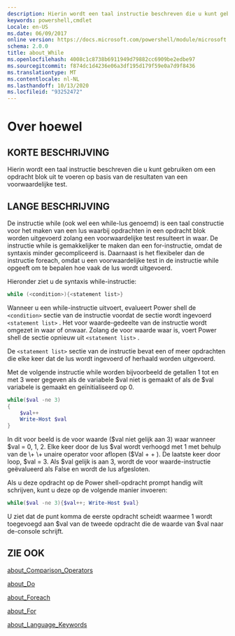 ```yaml
---
description: Hierin wordt een taal instructie beschreven die u kunt gebruiken om een opdracht blok uit te voeren op basis van de resultaten van een voorwaardelijke test.
keywords: powershell,cmdlet
Locale: en-US
ms.date: 06/09/2017
online version: https://docs.microsoft.com/powershell/module/microsoft.powershell.core/about/about_while?view=powershell-7&WT.mc_id=ps-gethelp
schema: 2.0.0
title: about_While
ms.openlocfilehash: 4008c1c8738b6911949d79882cc6909be2edbe97
ms.sourcegitcommit: f874dc1d4236e06a3df195d179f59e0a7d9f8436
ms.translationtype: MT
ms.contentlocale: nl-NL
ms.lasthandoff: 10/13/2020
ms.locfileid: "93252472"
---
```

# <a name="about-while"></a>Over hoewel

## <a name="short-description"></a>KORTE BESCHRIJVING
Hierin wordt een taal instructie beschreven die u kunt gebruiken om een opdracht blok uit te voeren op basis van de resultaten van een voorwaardelijke test.

## <a name="long-description"></a>LANGE BESCHRIJVING

De instructie while (ook wel een while-lus genoemd) is een taal constructie voor het maken van een lus waarbij opdrachten in een opdracht blok worden uitgevoerd zolang een voorwaardelijke test resulteert in waar. De instructie while is gemakkelijker te maken dan een for-instructie, omdat de syntaxis minder gecompliceerd is. Daarnaast is het flexibeler dan de instructie foreach, omdat u een voorwaardelijke test in de instructie while opgeeft om te bepalen hoe vaak de lus wordt uitgevoerd.

Hieronder ziet u de syntaxis while-instructie:

```powershell
while (<condition>){<statement list>}
```

Wanneer u een while-instructie uitvoert, evalueert Power shell de `<condition>` sectie van de instructie voordat de sectie wordt ingevoerd `<statement list>` . Het voor waarde-gedeelte van de instructie wordt omgezet in waar of onwaar. Zolang de voor waarde waar is, voert Power shell de sectie opnieuw uit `<statement list>` .

De `<statement list>` sectie van de instructie bevat een of meer opdrachten die elke keer dat de lus wordt ingevoerd of herhaald worden uitgevoerd.

Met de volgende instructie while worden bijvoorbeeld de getallen 1 tot en met 3 weer gegeven als de variabele $val niet is gemaakt of als de $val variabele is gemaakt en geïnitialiseerd op 0.

```powershell
while($val -ne 3)
{
    $val++
    Write-Host $val
}
```

In dit voor beeld is de voor waarde ($val niet gelijk aan 3) waar wanneer $val \= 0, 1, 2. Elke keer door de lus $val wordt verhoogd met 1 met behulp van de \+ \+ unaire operator voor aflopen ($Val \+ \+ ). De laatste keer door loop, $val \= 3. Als $val gelijk is aan 3, wordt de voor waarde-instructie geëvalueerd als False en wordt de lus afgesloten.

Als u deze opdracht op de Power shell-opdracht prompt handig wilt schrijven, kunt u deze op de volgende manier invoeren:

```powershell
while($val -ne 3){$val++; Write-Host $val}
```

U ziet dat de punt komma de eerste opdracht scheidt waarmee 1 wordt toegevoegd aan $val van de tweede opdracht die de waarde van $val naar de-console schrijft.

## <a name="see-also"></a>ZIE OOK

[about_Comparison_Operators](about_Comparison_Operators.md)

[about_Do](about_Do.md)

[about_Foreach](about_Foreach.md)

[about_For](about_For.md)

[about_Language_Keywords](about_Language_Keywords.md)
